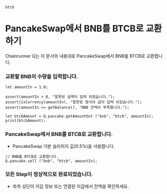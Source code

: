 ```meta-Currency
btcb
```

# PancakeSwap에서 BNB를 BTCB로 교환하기

Chainrunner Q는 이 문서의 내용대로 PancakeSwap에서 BNB를 BTCB로 교환합니다.

### 교환할 BNB의 수량을 입력합니다.

```input-Dynamic BNB
let amountIn = 1.0;
```

```input-Verify
assert(amountIn > 0, "잘못된 금액이 입력 되었습니다.");
assert(isCurrency(amountIn), "잘못된 형식의 값이 입력 되었습니다.");
assert(amountIn <= getBalance(), "BNB 잔액이 부족합니다.");
```

```output-Dynamic BTCB
let btcbAmount = Q.pancake.getAmountOut ("bnb", "btcb", amountIn);
print(btcbAmount);
```

### PancakeSwap에서 BNB를 BTCB로 교환합니다.

- PancakeSwap 기본 슬리피지 값(0.5%)을 사용합니다.

```taster
// BNB를 BTCB로 교환합니다.
Q.pancake.sell ("bnb", "btcb", amountIn);
```

### 모든 Step이 정상적으로 완료되었습니다.

- 좌측 상단의 지갑 정보 또는 연결된 지갑에서 잔액을 확인하세요.
